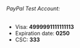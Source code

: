 ﻿
###### *PayPal Test Account:*
* Visa:  **4999991111111113**
* Expiration date:  **0250**
* CSC: **333**